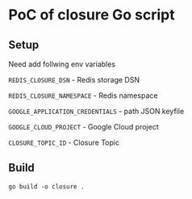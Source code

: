 # PoC of closure Go script

## Setup

Need add follwing env variables

`REDIS_CLOSURE_DSN` - Redis storage DSN

`REDIS_CLOSURE_NAMESPACE` - Redis namespace

`GOOGLE_APPLICATION_CREDENTIALS` - path JSON keyfile

`GOOGLE_CLOUD_PROJECT` - Google Cloud project

`CLOSURE_TOPIC_ID` - Closure Topic

## Build

```
go build -o closure .
```